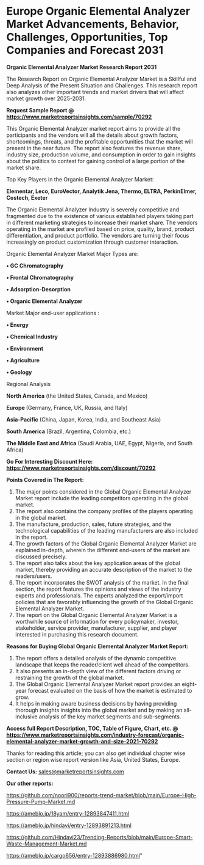 # Europe Organic Elemental Analyzer Market Advancements, Behavior, Challenges, Opportunities, Top Companies and Forecast 2031

<strong>Organic Elemental Analyzer Market Research Report 2031</strong>

The Research Report on Organic Elemental Analyzer Market is a Skillful and Deep Analysis of the Present Situation and Challenges. This research report also analyzes other important trends and market drivers that will affect market growth over 2025-2031.

<strong>Request Sample Report @ <a href=https://www.marketreportsinsights.com/sample/70292>https://www.marketreportsinsights.com/sample/70292</a></strong>

This Organic Elemental Analyzer market report aims to provide all the participants and the vendors will all the details about growth factors, shortcomings, threats, and the profitable opportunities that the market will present in the near future. The report also features the revenue share, industry size, production volume, and consumption in order to gain insights about the politics to contest for gaining control of a large portion of the market share.

Top Key Players in the Organic Elemental Analyzer Market:

<strong>Elementar, Leco, EuroVector, Analytik Jena, Thermo, ELTRA, PerkinElmer, Costech, Exeter</strong>

The Organic Elemental Analyzer Industry is severely competitive and fragmented due to the existence of various established players taking part in different marketing strategies to increase their market share. The vendors operating in the market are profiled based on price, quality, brand, product differentiation, and product portfolio. The vendors are turning their focus increasingly on product customization through customer interaction.

Organic Elemental Analyzer Market Major Types are:

<strong>• GC Chromatography

• Frontal Chromatography

• Adsorption-Desorption

• Organic Elemental Analyzer</strong>

Market Major end-user applications :

<strong>• Energy

• Chemical Industry

• Environment

• Agriculture

• Geology</strong>

Regional Analysis

</u><strong><b>North America</b></strong> (the United States, Canada, and Mexico)

<strong><b>Europe </b></strong>(Germany, France, UK, Russia, and Italy)

<strong><b>Asia-Pacific</b></strong> (China, Japan, Korea, India, and Southeast Asia)

<strong><b>South America</b></strong> (Brazil, Argentina, Colombia, etc.)

<strong><b>The Middle East and Africa</b></strong> (Saudi Arabia, UAE, Egypt, Nigeria, and South Africa)

<strong>Go For Interesting Discount Here: <a href=https://www.marketreportsinsights.com/discount/70292>https://www.marketreportsinsights.com/discount/70292</a></strong>

<strong>Points Covered in The Report:</strong>
<ol>
  <li>The major points considered in the Global Organic Elemental Analyzer Market report include the leading competitors operating in the global market.</li>
  <li>The report also contains the company profiles of the players operating in the global market.</li>
  <li>The manufacture, production, sales, future strategies, and the technological capabilities of the leading manufacturers are also included in the report.</li>
  <li>The growth factors of the Global Organic Elemental Analyzer Market are explained in-depth, wherein the different end-users of the market are discussed precisely.</li>
  <li>The report also talks about the key application areas of the global market, thereby providing an accurate description of the market to the readers/users.</li>
  <li>The report incorporates the SWOT analysis of the market. In the final section, the report features the opinions and views of the industry experts and professionals. The experts analyzed the export/import policies that are favorably influencing the growth of the Global Organic Elemental Analyzer Market.</li>
  <li>The report on the Global Organic Elemental Analyzer Market is a worthwhile source of information for every policymaker, investor, stakeholder, service provider, manufacturer, supplier, and player interested in purchasing this research document.</li>
</ol>
<strong>Reasons for Buying Global Organic Elemental Analyzer Market Report:</strong>

<ol>
  <li>The report offers a detailed analysis of the dynamic competitive landscape that keeps the reader/client well ahead of the competitors.</li>
  <li>It also presents an in-depth view of the different factors driving or restraining the growth of the global market.</li>
  <li>The Global Organic Elemental Analyzer Market report provides an eight-year forecast evaluated on the basis of how the market is estimated to grow.</li>
  <li>It helps in making aware business decisions by having providing thorough insights insights into the global market and by making an all-inclusive analysis of the key market segments and sub-segments.</li>
</ol>
<strong>Access full Report Description, TOC, Table of Figure, Chart, etc. @ <a href=https://www.marketreportsinsights.com/industry-forecast/organic-elemental-analyzer-market-growth-and-size-2021-70292>https://www.marketreportsinsights.com/industry-forecast/organic-elemental-analyzer-market-growth-and-size-2021-70292</a></strong>


Thanks for reading this article; you can also get individual chapter wise section or region wise report version like Asia, United States, Europe.

<strong>Contact Us:</strong>
sales@marketreportsinsights.com

<strong>Our other reports:</strong>

<a href=https://github.com/noori900/reports-trend-market/blob/main/Europe-High-Pressure-Pump-Market.md>https://github.com/noori900/reports-trend-market/blob/main/Europe-High-Pressure-Pump-Market.md</a>

<a href=https://ameblo.jp/18yam/entry-12893847411.html>https://ameblo.jp/18yam/entry-12893847411.html</a>

<a href=https://ameblo.jp/hindavi/entry-12893891213.html>https://ameblo.jp/hindavi/entry-12893891213.html</a>

<a href=https://github.com/Hindavi23/Trending-Reports/blob/main/Europe-Smart-Waste-Management-Market.md>https://github.com/Hindavi23/Trending-Reports/blob/main/Europe-Smart-Waste-Management-Market.md</a>

<a href=https://ameblo.jp/cargo656/entry-12893886980.html>https://ameblo.jp/cargo656/entry-12893886980.html</a>"
